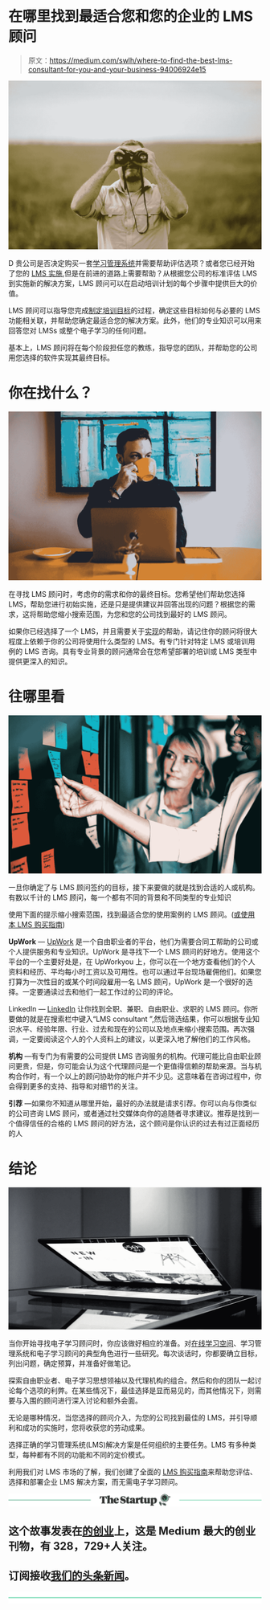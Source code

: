 # 在哪里找到最适合您和您的企业的 LMS 顾问

> 原文：<https://medium.com/swlh/where-to-find-the-best-lms-consultant-for-you-and-your-business-94006924e15>

![](img/b771f2681173f99dd78768006a280ee0.png)

D 贵公司是否决定购买一套[学习管理系统](https://www.northpass.com/learning-management-systems)并需要帮助评估选项？或者您已经开始了您的 [LMS 实施](https://www.northpass.com/blog/prepare-for-an-lms-implementation-with-this-project-plan),但是在前进的道路上需要帮助？从根据您公司的标准评估 LMS 到实施新的解决方案，LMS 顾问可以在启动培训计划的每个步骤中提供巨大的价值。

LMS 顾问可以指导您完成[制定培训目标](https://elearningindustry.com/mapping-training-roadmap-keep-employees-course)的过程，确定这些目标如何与必要的 LMS 功能相关联，并帮助您确定最适合您的解决方案。此外，他们的专业知识可以用来回答您对 LMSs 或整个电子学习的任何问题。

基本上，LMS 顾问将在每个阶段担任您的教练，指导您的团队，并帮助您的公司用您选择的软件实现其最终目标。

# **你在找什么？**

![](img/0cef95d34a4ae86c3087d46a501bff46.png)

在寻找 LMS 顾问时，考虑你的需求和你的最终目标。您希望他们帮助您选择 LMS，帮助您进行初始实施，还是只是提供建议并回答出现的问题？根据您的需求，这将帮助您缩小搜索范围，为您和您的公司找到最好的 LMS 顾问。

如果你已经选择了一个 LMS，并且需要关于[实现](https://www.northpass.com/lms-implementation)的帮助，请记住你的顾问将很大程度上依赖于你的公司将使用什么类型的 LMS。有专门针对特定 LMS 或培训用例的 LMS 咨询。具有专业背景的顾问通常会在您希望部署的培训或 LMS 类型中提供更深入的知识。

# **往哪里看**

![](img/31b0daaf5ecff52ff0cc0f7d5b516fce.png)

一旦你确定了与 LMS 顾问签约的目标，接下来要做的就是找到合适的人或机构。有数以千计的 LMS 顾问，每一个都有不同的背景和不同类型的专业知识

使用下面的提示缩小搜索范围，找到最适合您的使用案例的 LMS 顾问。([或使用本 LMS 购买指南](https://www.northpass.com/lms-buying-guide))

**UpWork** — [UpWork](https://www.upwork.com/) 是一个自由职业者的平台，他们为需要合同工帮助的公司或个人提供服务和专业知识。UpWork 是寻找下一个 LMS 顾问的好地方。使用这个平台的一个主要好处是，在 UpWorkyou 上，你可以在一个地方查看他们的个人资料和经历、平均每小时工资以及可用性。也可以通过平台现场雇佣他们。如果您打算为一次性目的或某个时间段雇用一名 LMS 顾问，UpWork 是一个很好的选择。一定要通读过去和他们一起工作过的公司的评论。

LinkedIn — [LinkedIn](https://www.linkedin.com/) 让你找到全职、兼职、自由职业、求职的 LMS 顾问。你所要做的就是在搜索栏中键入“LMS consultant ”,然后筛选结果，你可以根据专业知识水平、经验年限、行业、过去和现在的公司以及地点来缩小搜索范围。再次强调，一定要阅读这个人的个人资料上的建议，以更深入地了解他们的工作风格。

**机构** —有专门为有需要的公司提供 LMS 咨询服务的机构。代理可能比自由职业顾问更贵，但是，你可能会认为这个代理顾问是一个更值得信赖的帮助来源。当与机构合作时，有一个以上的顾问协助你的帐户并不少见。这意味着在咨询过程中，你会得到更多的支持、指导和对细节的关注。

**引荐** —如果你不知道从哪里开始，最好的办法就是请求引荐。你可以向与你类似的公司咨询 LMS 顾问，或者通过社交媒体向你的追随者寻求建议。推荐是找到一个值得信任的合格的 LMS 顾问的好方法，这个顾问是你认识的过去有过正面经历的人

# 结论

![](img/9f961d10a930cc6063615ddbc815781a.png)

当你开始寻找电子学习顾问时，你应该做好相应的准备。对[在线学习空间](https://www.northpass.com/blog)、学习管理系统和电子学习顾问的典型角色进行一些研究。每次谈话时，你都要确立目标，列出问题，确定预算，并准备好做笔记。

探索自由职业者、电子学习思想领袖以及代理机构的组合。然后和你的团队一起讨论每个选项的利弊。在某些情况下，最佳选择是显而易见的，而其他情况下，则需要与入围的顾问进行深入讨论和额外会面。

无论是哪种情况，当您选择的顾问介入，为您的公司找到最佳的 LMS，并引导顺利和成功的实施时，您将收获您的劳动成果。

选择正确的学习管理系统(LMS)解决方案是任何组织的主要任务。LMS 有多种类型，每种都有不同的功能和不同的定价模式。

利用我们对 LMS 市场的了解，我们创建了全面的 [LMS 购买指南](https://www.northpass.com/lms-buying-guide)来帮助您评估、选择和部署企业 LMS 解决方案，而无需电子学习顾问。

[![](img/308a8d84fb9b2fab43d66c117fcc4bb4.png)](https://medium.com/swlh)

## 这个故事发表在[的创业](https://medium.com/swlh)上，这是 Medium 最大的创业刊物，有 328，729+人关注。

## 订阅接收[我们的头条新闻](http://growthsupply.com/the-startup-newsletter/)。

[![](img/b0164736ea17a63403e660de5dedf91a.png)](https://medium.com/swlh)